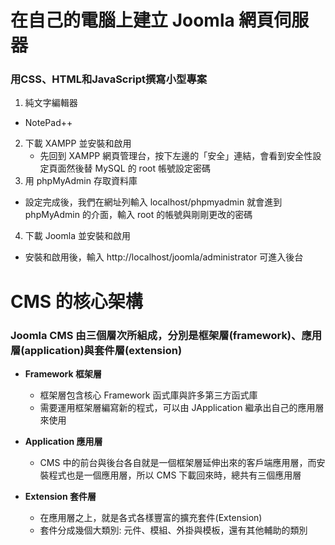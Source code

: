 # 在自己的電腦上建立 Joomla 網頁伺服器
### 用CSS、HTML和JavaScript撰寫小型專案
1. 純文字編輯器
  * NotePad++
2. 下載 XAMPP 並安裝和啟用
   * 先回到 XAMPP 網頁管理台，按下左邊的「安全」連結，會看到安全性設定頁面然後替 MySQL 的 root 帳號設定密碼  
3. 用 phpMyAdmin 存取資料庫
  * 設定完成後，我們在網址列輸入 localhost/phpmyadmin 就會進到 phpMyAdmin 的介面，輸入 root 的帳號與剛剛更改的密碼
4. 下載 Joomla 並安裝和啟用
  * 安裝和啟用後，輸入 http://localhost/joomla/administrator 可進入後台
  
# CMS 的核心架構
### Joomla CMS 由三個層次所組成，分別是框架層(framework)、應用層(application)與套件層(extension)
* **Framework 框架層**
  * 框架層包含核心 Framework 函式庫與許多第三方函式庫
  * 需要運用框架層編寫新的程式，可以由 JApplication 繼承出自己的應用層來使用
  
* **Application 應用層**
  * CMS 中的前台與後台各自就是一個框架層延伸出來的客戶端應用層，而安裝程式也是一個應用層，所以 CMS 下載回來時，總共有三個應用層
* **Extension 套件層**  
	 * 在應用層之上，就是各式各樣豐富的擴充套件(Extension)
	 * 套件分成幾個大類別: 元件、模組、外掛與模板，還有其他輔助的類別
